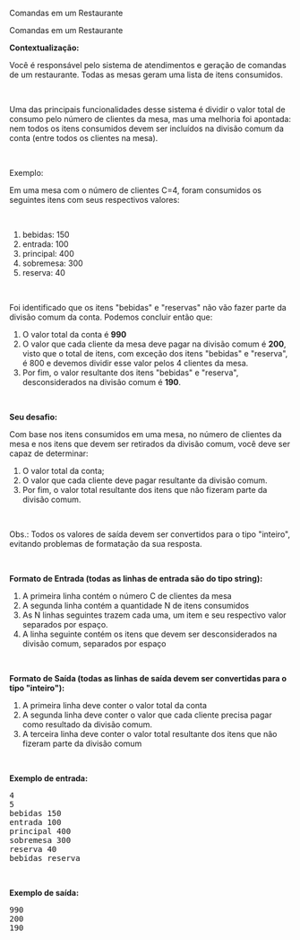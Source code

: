 <div class="test-description-card"><p class="title">Comandas em um Restaurante</p><div class="quill "><div class="ql-container ql-snow ql-disabled"><div class="ql-editor" data-gramm="false" contenteditable="false"><p>Comandas em um Restaurante</p><p><strong>Contextualização:</strong></p><p>Você é responsável pelo sistema de atendimentos e geração de comandas de um restaurante. Todas as mesas geram uma lista de itens consumidos.</p><p><br></p><p>Uma das principais funcionalidades desse sistema é dividir o valor total de consumo pelo número de clientes da mesa, mas uma melhoria foi apontada: nem todos os itens consumidos devem ser incluídos na divisão comum da conta (entre todos os clientes na mesa).</p><p><br></p><p>Exemplo:</p><p>Em uma mesa com o número de clientes C=4, foram consumidos os seguintes itens com seus respectivos valores:</p><p><br></p><ol><li>bebidas: 150</li><li>entrada: 100</li><li>principal: 400</li><li>sobremesa: 300</li><li>reserva: 40</li></ol><p><br></p><p>Foi identificado que os itens "bebidas" e "reservas" não vão fazer parte da divisão comum da conta. Podemos concluir então que:</p><ol><li>O valor total da conta é <strong>990</strong></li><li>O valor que cada cliente da mesa deve pagar na divisão comum é <strong>200</strong>, visto que o total de itens, com exceção dos itens "bebidas" e "reserva", é 800 e devemos dividir esse valor pelos 4 clientes da mesa.</li><li>Por fim, o valor resultante dos itens "bebidas" e "reserva", desconsiderados na divisão comum é <strong>190</strong>.</li></ol><p><br></p><p><strong>Seu desafio:</strong></p><p>Com base nos itens consumidos em uma mesa, no número de clientes da mesa e nos itens que devem ser retirados da divisão comum, você deve ser capaz de determinar:</p><ol><li>O valor total da conta;</li><li>O valor que cada cliente deve pagar resultante da divisão comum.</li><li>Por fim, o valor total resultante dos itens que não fizeram parte da divisão comum.</li></ol><p><br></p><p>Obs.: Todos os valores de saída devem ser convertidos para o tipo "inteiro", evitando problemas de formatação da sua resposta.</p><p><br></p><p><strong>Formato de Entrada (todas as linhas de entrada são do tipo string):</strong></p><ol><li>A primeira linha contém o número C de clientes da mesa</li><li>A segunda linha contém a quantidade N de itens consumidos</li><li>As N linhas seguintes trazem cada uma, um item e seu respectivo valor separados por espaço.</li><li>A linha seguinte contém os itens que devem ser desconsiderados na divisão comum, separados por espaço</li></ol><p><br></p><p><strong>Formato de Saída (todas as linhas de saída devem ser convertidas para o tipo "inteiro"):</strong></p><ol><li>A primeira linha deve conter o valor total da conta</li><li>A segunda linha deve conter o valor que cada cliente precisa pagar como resultado da divisão comum.</li><li>A terceira linha deve conter o valor total resultante dos itens que não fizeram parte da divisão comum</li></ol><p><br></p><p><strong>Exemplo de entrada:</strong></p><pre class="ql-syntax" spellcheck="false">4
5
bebidas 150
entrada 100
principal 400
sobremesa 300
reserva 40
bebidas reserva
</pre><p><br></p><p><strong>Exemplo de saída:</strong></p><pre class="ql-syntax" spellcheck="false">990
200
190
</pre></div><div class="ql-clipboard" contenteditable="true" tabindex="-1"></div></div></div></div>